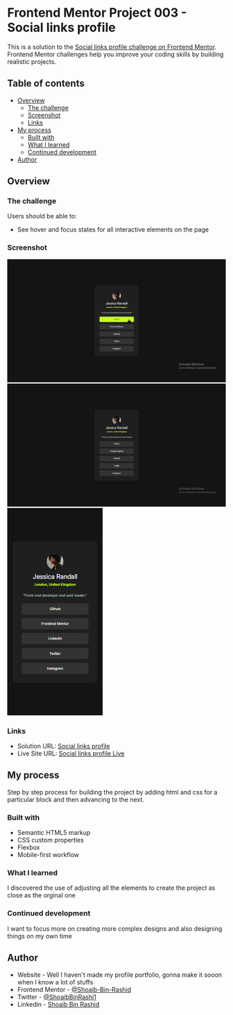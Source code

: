 # Frontend Mentor Project 003 - Social links profile

This is a solution to the [Social links profile challenge on Frontend Mentor](https://www.frontendmentor.io/challenges/social-links-profile-UG32l9m6dQ). Frontend Mentor challenges help you improve your coding skills by building realistic projects.

## Table of contents

- [Overview](#overview)
  - [The challenge](#the-challenge)
  - [Screenshot](#screenshot)
  - [Links](#links)
- [My process](#my-process)
  - [Built with](#built-with)
  - [What I learned](#what-i-learned)
  - [Continued development](#continued-development)
- [Author](#author)

## Overview

### The challenge

Users should be able to:

- See hover and focus states for all interactive elements on the page

### Screenshot

![active](completed/active_status.png)
![desktop](completed/desktop.png)
![mobile](completed/mobile.png)

### Links

- Solution URL: [Social links profile](https://github.com/Shoaib-Bin-Rashid/Social-links-profile.git)
- Live Site URL: [Social links profile Live](https://shoaib-bin-rashid.github.io/Social-links-profile/)

## My process

Step by step process for building the project by adding html and css for a particular block and then advancing to the next.

### Built with

- Semantic HTML5 markup
- CSS custom properties
- Flexbox
- Mobile-first workflow

### What I learned

I discovered the use of adjusting all the elements to create the project as close as the orginal one

### Continued development

I want to focus more on creating more complex designs and also designing things on my own time

## Author

- Website - Well I haven't made my profile portfolio, gonna make it sooon when I know a lot of stuffs
- Frontend Mentor - [@Shoaib-Bin-Rashid](https://www.frontendmentor.io/profile/Shoaib-Bin-Rashid)
- Twitter - [@ShoaibBinRashi1](https://x.com/ShoaibBinRashi1)
- Linkedin - [Shoaib Bin Rashid](https://www.linkedin.com/in/shoaib-bin-rashid)
